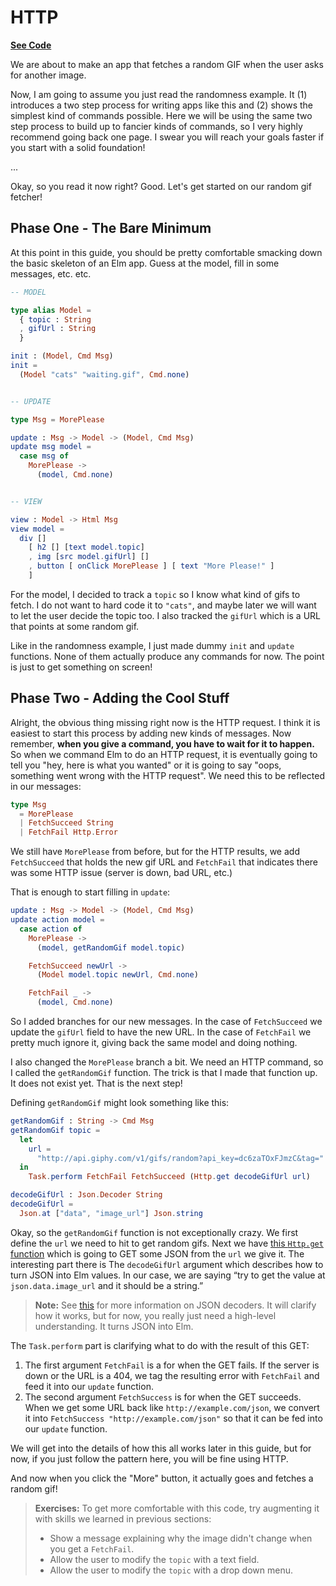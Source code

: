 # HTTP

**[See Code](http://elm-lang.org/examples/http)**

We are about to make an app that fetches a random GIF when the user asks for another image.

Now, I am going to assume you just read the randomness example. It (1) introduces a two step process for writing apps like this and (2) shows the simplest kind of commands possible. Here we will be using the same two step process to build up to fancier kinds of commands, so I very highly recommend going back one page. I swear you will reach your goals faster if you start with a solid foundation!

...

Okay, so you read it now right? Good. Let's get started on our random gif fetcher!


## Phase One - The Bare Minimum

At this point in this guide, you should be pretty comfortable smacking down the basic skeleton of an Elm app. Guess at the model, fill in some messages, etc. etc.

```elm
-- MODEL

type alias Model =
  { topic : String
  , gifUrl : String
  }

init : (Model, Cmd Msg)
init =
  (Model "cats" "waiting.gif", Cmd.none)


-- UPDATE

type Msg = MorePlease

update : Msg -> Model -> (Model, Cmd Msg)
update msg model =
  case msg of
    MorePlease ->
      (model, Cmd.none)


-- VIEW

view : Model -> Html Msg
view model =
  div []
    [ h2 [] [text model.topic]
    , img [src model.gifUrl] []
    , button [ onClick MorePlease ] [ text "More Please!" ]
    ]
```

For the model, I decided to track a `topic` so I know what kind of gifs to fetch. I do not want to hard code it to `"cats"`, and maybe later we will want to let the user decide the topic too. I also tracked the `gifUrl` which is a URL that points at some random gif.

Like in the randomness example, I just made dummy `init` and `update` functions. None of them actually produce any commands for now. The point is just to get something on screen!


## Phase Two - Adding the Cool Stuff

Alright, the obvious thing missing right now is the HTTP request. I think it is easiest to start this process by adding new kinds of messages. Now remember, **when you give a command, you have to wait for it to happen.** So when we command Elm to do an HTTP request, it is eventually going to tell you "hey, here is what you wanted" or it is going to say "oops, something went wrong with the HTTP request". We need this to be reflected in our messages:

```elm
type Msg
  = MorePlease
  | FetchSucceed String
  | FetchFail Http.Error
```

We still have `MorePlease` from before, but for the HTTP results, we add `FetchSucceed` that holds the new gif URL and `FetchFail` that indicates there was some HTTP issue (server is down, bad URL, etc.)

That is enough to start filling in `update`:

```elm
update : Msg -> Model -> (Model, Cmd Msg)
update action model =
  case action of
    MorePlease ->
      (model, getRandomGif model.topic)

    FetchSucceed newUrl ->
      (Model model.topic newUrl, Cmd.none)

    FetchFail _ ->
      (model, Cmd.none)
```

So I added branches for our new messages. In the case of `FetchSucceed` we update the `gifUrl` field to have the new URL. In the case of `FetchFail` we pretty much ignore it, giving back the same model and doing nothing.

I also changed the `MorePlease` branch a bit. We need an HTTP command, so I called the `getRandomGif` function. The trick is that I made that function up. It does not exist yet. That is the next step!

Defining `getRandomGif` might look something like this:

```elm
getRandomGif : String -> Cmd Msg
getRandomGif topic =
  let
    url =
      "http://api.giphy.com/v1/gifs/random?api_key=dc6zaTOxFJmzC&tag=" ++ topic
  in
    Task.perform FetchFail FetchSucceed (Http.get decodeGifUrl url)

decodeGifUrl : Json.Decoder String
decodeGifUrl =
  Json.at ["data", "image_url"] Json.string
```

Okay, so the `getRandomGif` function is not exceptionally crazy. We first define the `url` we need to hit to get random gifs. Next we have [this `Http.get` function](http://package.elm-lang.org/packages/evancz/elm-http/3.0.1/Http#get) which is going to GET some JSON from the `url` we give it. The interesting part there is The `decodeGifUrl` argument which describes how to turn JSON into Elm values. In our case, we are saying &ldquo;try to get the value at `json.data.image_url` and it should be a string.&rdquo;

> **Note:** See [this](http://guide.elm-lang.org/interop/json.html) for more information on JSON decoders. It will clarify how it works, but for now, you really just need a high-level understanding. It turns JSON into Elm.

The `Task.perform` part is clarifying what to do with the result of this GET:

  1. The first argument `FetchFail` is a for when the GET fails. If the server is down or the URL is a 404, we tag the resulting error with `FetchFail` and feed it into our `update` function.
  2. The second argument `FetchSuccess` is for when the GET succeeds. When we get some URL back like `http://example.com/json`, we convert it into  `FetchSuccess "http://example.com/json"` so that it can be fed into our `update` function.

We will get into the details of how this all works later in this guide, but for now, if you just follow the pattern here, you will be fine using HTTP.

And now when you click the "More" button, it actually goes and fetches a random gif!

> **Exercises:** To get more comfortable with this code, try augmenting it with skills we learned in previous sections:
> 
>   - Show a message explaining why the image didn't change when you get a `FetchFail`.
>   - Allow the user to modify the `topic` with a text field.
>   - Allow the user to modify the `topic` with a drop down menu.



